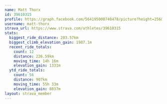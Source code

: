 ```yaml
---
name: Matt Thorx
id: 39610315
profile: https://graph.facebook.com/564195000748478/picture?height=256&width=256
username: matt-thorx
strava_url: https://www.strava.com/athletes/39610315
stats:
  biggest_ride_distance: 203.57km
  biggest_climb_elevation_gain: 1987.1m
  recent_ride_totals:
    count: 12
    distance: 226.59km
    moving_time: 14h 16m
    elevation_gain: 1331m
  ytd_ride_totals:
    count: 56
    distance: 907km
    moving_time: 55h 33m
    elevation_gain: 8837m
layout: strava_member
--- 
```

